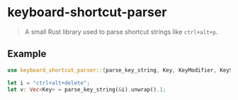 # keyboard-shortcut-parser

> A small Rust library used to parse shortcut strings like `ctrl+alt+p`.

## Example 

```rust
use keyboard_shortcut_parser::{parse_key_string, Key, KeyModifier, KeySpecial};

let i = "ctrl+alt+delete";
let v: Vec<Key> = parse_key_string(&i).unwrap().1;
```
